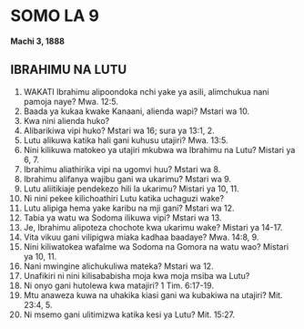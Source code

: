 # SOMO LA 9
**Machi 3, 1888**

## IBRAHIMU NA LUTU

1. WAKATI Ibrahimu alipoondoka nchi yake ya asili, alimchukua nani pamoja naye? Mwa. 12:5.
2. Baada ya kukaa kwake Kanaani, alienda wapi? Mstari wa 10.
3. Kwa nini alienda huko?
4. Alibarikiwa vipi huko? Mstari wa 16; sura ya 13:1, 2.
5. Lutu alikuwa katika hali gani kuhusu utajiri? Mwa. 13:5.
6. Nini kilikuwa matokeo ya utajiri mkubwa wa Ibrahimu na Lutu? Mistari ya 6, 7.
7. Ibrahimu aliathirika vipi na ugomvi huu? Mstari wa 8.
8. Ibrahimu alifanya wajibu gani wa ukarimu? Mstari wa 9.
9. Lutu aliitikiaje pendekezo hili la ukarimu? Mistari ya 10, 11.
10. Ni nini pekee kilichoathiri Lutu katika uchaguzi wake?
11. Lutu alipiga hema yake karibu na mji gani? Mstari wa 12.
12. Tabia ya watu wa Sodoma ilikuwa vipi? Mstari wa 13.
13. Je, Ibrahimu alipoteza chochote kwa ukarimu wake? Mistari ya 14-17.
14. Vita vikuu gani vilipigwa miaka kadhaa baadaye? Mwa. 14:8, 9.
15. Nini kiliwatokea wafalme wa Sodoma na Gomora na watu wao? Mistari ya 10, 11.
16. Nani mwingine alichukuliwa mateka? Mstari wa 12.
17. Unafikiri ni nini kilisababisha moja kwa moja msiba wa Lutu?
18. Ni onyo gani hutolewa kwa matajiri? 1 Tim. 6:17-19.
19. Mtu anaweza kuwa na uhakika kiasi gani wa kubakiwa na utajiri? Mit. 23:4, 5.
20. Ni msemo gani ulitimizwa katika kesi ya Lutu? Mit. 15:27.